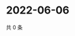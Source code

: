 # 2022-06-06

共 0 条

<!-- BEGIN WEIBO -->
<!-- 最后更新时间 Mon Jun 06 2022 06:14:14 GMT+0800 (China Standard Time) -->

<!-- END WEIBO -->
